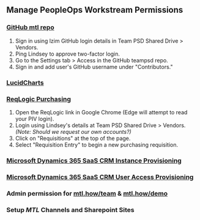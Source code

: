 ## Manage PeopleOps Workstream Permissions

### [GitHub mtl repo](https://mtl.how)

1. Sign in using lzim GitHub login details in Team PSD Shared Drive > Vendors.
2. Ping Lindsey to approve two-factor login.
3. Go to the Settings tab > Access in the GitHub teampsd repo.
4. Sign in and add user's GitHub username under "Contributors."

### [LucidCharts](https://lucid.app/user/140723623#/planAndBilling)

### [ReqLogic Purchasing](https://reqlogic.pavir.org/ReQlogic/Login.aspx)

1. Open the ReqLogic link in Google Chrome (Edge will attempt to read your PIV login).
2. Login using Lindsey's details at Team PSD Shared Drive > Vendors. _(Note: Should we request our own accounts?)_
3. Click on "Requisitions" at the top of the page.
4. Select "Requisition Entry" to begin a new purchasing requisition.

### [Microsoft Dynamics 365 SaaS CRM Instance Provisioning](https://yourit.va.gov/va?id=sc_cat_item&sys_id=acbf0af11b69601012979796bc4bcb07&cat_id=de5d6c041bfd6810a25d0d08ec4bcbce&catalog_id=b6f0db901b462010a25d0d08ec4bcb47)

### [Microsoft Dynamics 365 SaaS CRM User Access Provisioning](https://yourit.va.gov/va?id=sc_cat_item&sys_id=cc760fcb1b69a890a25d0d08ec4bcb71&cat_id=de5d6c041bfd6810a25d0d08ec4bcbce&catalog_id=b6f0db901b462010a25d0d08ec4bcb47)

### Admin permission for [mtl.how/team](https://forio.com/app/va/va-psd-team/teampsd.html) & [mtl.how/demo](https://forio.com/app/va/va-psd-demo/mtl_demo.html)

### Setup _MTL_ Channels and Sharepoint Sites
